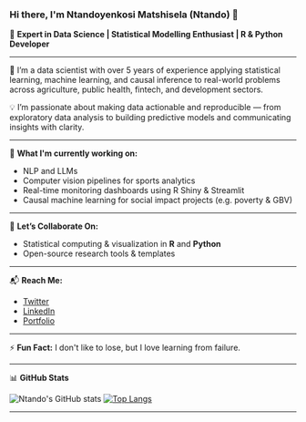 ### Hi there, I'm Ntandoyenkosi Matshisela (Ntando) 👋

🚀 **Expert in Data Science | Statistical Modelling Enthusiast | R & Python Developer**

---

🔬 I’m a data scientist with over 5 years of experience applying statistical learning, machine learning, and causal inference to real-world problems across agriculture, public health, fintech, and development sectors.

💡 I’m passionate about making data actionable and reproducible — from exploratory data analysis to building predictive models and communicating insights with clarity.

---

🧠 **What I'm currently working on:**
- NLP and LLMs 
- Computer vision pipelines for sports analytics
- Real-time monitoring dashboards using R Shiny & Streamlit
- Causal machine learning for social impact projects (e.g. poverty & GBV)

---

🤝 **Let’s Collaborate On:**
- Statistical computing & visualization in **R** and **Python**
- Open-source research tools & templates

---

📬 **Reach Me:**
- [Twitter](https://twitter.com/matshisela)
- [LinkedIn](https://www.linkedin.com/in/ntandoyenkosi-matshisela-8507876a/)
- [Portfolio](matshiselan.netlify.app/)

---

⚡ **Fun Fact:** I don't like to lose, but I love learning from failure.

---

📊 **GitHub Stats**

![Ntando's GitHub stats](https://github-readme-stats.vercel.app/api?username=matshisela&show_icons=true&theme=dark)
[![Top Langs](https://github-readme-stats.vercel.app/api/top-langs/?username=matshisela&layout=compact&theme=dark)](https://github.com/matshisela)

---
